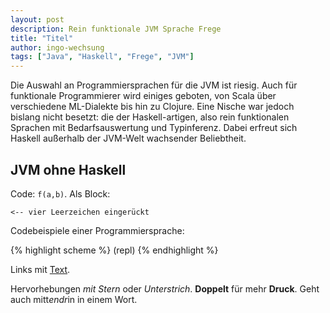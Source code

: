 ```yaml
---
layout: post
description: Rein funktionale JVM Sprache Frege
title: "Titel"
author: ingo-wechsung
tags: ["Java", "Haskell", "Frege", "JVM"]
---
```


Die Auswahl an Programmiersprachen für die JVM ist riesig. 
Auch für funktionale Programmierer wird einiges geboten, von Scala über verschiedene ML-Dialekte bis hin zu Clojure.
Eine Nische war jedoch bislang nicht besetzt: 
die der Haskell-artigen, also rein funktionalen Sprachen mit Bedarfsauswertung und Typinferenz.
Dabei erfreut sich Haskell außerhalb der JVM-Welt wachsender Beliebtheit.

<!-- more start -->

<!-- Das ist auch die Syntax für Kommentare, die im HTML nachher
auftauchen. -->

## JVM ohne Haskell ##


 
Code: `f(a,b)`. Als Block:

    <-- vier Leerzeichen eingerückt

Codebeispiele einer Programmiersprache:

{% highlight scheme %}
(repl)
{% endhighlight %}

Links mit [Text](http://URL).

Hervorhebungen *mit Stern* oder _Unterstrich_.  **Doppelt** für mehr
__Druck__.  Geht auch mitt*endr*in in einem Wort.

<!-- more end -->
